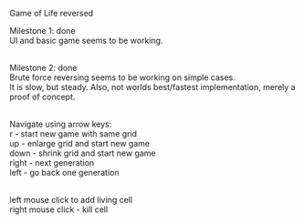 Game of Life reversed

Milestone 1: done<br>
UI and basic game seems to be working.<br><br>

Milestone 2: done<br>
Brute force reversing seems to be working on simple cases.<br>
It is slow, but steady. Also, not worlds best/fastest implementation, merely a proof of concept.<br><br>

Navigate using arrow keys:<br>
r - start new game with same grid<br>
up - enlarge grid and start new game<br>
down - shrink grid and start new game<br>
right - next generation<br>
left - go back one generation<br><br>

left mouse click to add living cell<br>
right mouse click - kill cell
